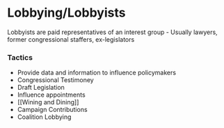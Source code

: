 # Lobbying/Lobbyists
Lobbyists are paid representatives of an interest group
	- Usually lawyers, former congressional staffers, ex-legislators

### Tactics
+ Provide data and information to influence policymakers
+ Congressional Testimoney
+ Draft Legislation
+ Influence appointments
+ [[Wining and Dining]]
+ Campaign Contributions
+ Coalition Lobbying